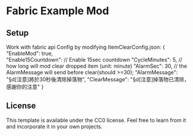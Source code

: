 # Fabric Example Mod

## Setup

Work with fabric api
Config by modifying ItemClearConfig.json:
    {
  "EnableMod": true,        
  "Enable15Countdown":       // Enable 15sec countdown
  "CycleMinutes": 5,          // how long will mod clear dropped item (unit: minute)
  "AlarmSec": 30,             // the AlarmMessage will send before clear(should >=30);
  "AlarmMessage": "§d[注意]將於30秒後清除掉落物",
  "ClearMessage": "§d[注意]掉落物已清除，感謝你的注意"
}

## License

This template is available under the CC0 license. Feel free to learn from it and incorporate it in your own projects.

